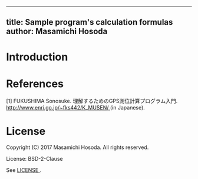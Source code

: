 <!-- -*- coding: utf-8 -*- -->

---
title: Sample program's calculation formulas
author: Masamichi Hosoda
---

# Introduction

# References

[1]
FUKUSHIMA Sonosuke.
理解するためのGPS測位計算プログラム入門.
[
http://www.enri.go.jp/~fks442/K_MUSEN/
](http://www.enri.go.jp/~fks442/K_MUSEN/)
(in Japanese).

# License

Copyright (C) 2017 Masamichi Hosoda. All rights reserved.

License: BSD-2-Clause

See [
LICENSE
](https://github.com/trueroad/newton_method/blob/master/LICENSE).
